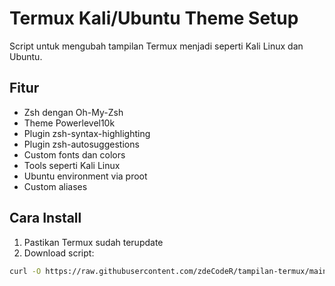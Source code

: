 # Termux Kali/Ubuntu Theme Setup

Script untuk mengubah tampilan Termux menjadi seperti Kali Linux dan Ubuntu.

## Fitur

- Zsh dengan Oh-My-Zsh
- Theme Powerlevel10k
- Plugin zsh-syntax-highlighting
- Plugin zsh-autosuggestions
- Custom fonts dan colors
- Tools seperti Kali Linux
- Ubuntu environment via proot
- Custom aliases

## Cara Install

1. Pastikan Termux sudah terupdate
2. Download script:
```bash
curl -O https://raw.githubusercontent.com/zdeCodeR/tampilan-termux/main/termux-kali-setup.sh